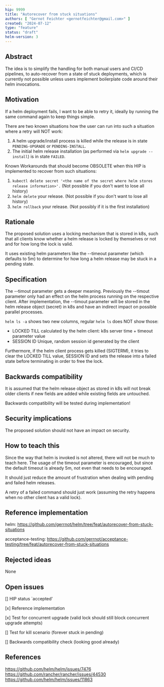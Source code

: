```yaml
---
hip: 9999
title: "Autorecover from stuck situations"
authors: [ "Gernot Feichter <gernotfeichter@gmail.com>" ]
created: "2024-07-12"
type: "feature"
status: "draft"
helm-version: 3
---
```


## Abstract

The idea is to simplify the handling for both manual users and CI/CD pipelines,
to auto-recover from a state of stuck deployments, which is currently not possible unless users implement
boilerplate code around their helm invocations.

## Motivation

If a helm deployment fails, I want to be able to retry it,
ideally by running the same command again to keep things simple.

There are two known situations how the user can run into such a situation where a retry will NOT work:
1. A helm upgrade/install process is killed while the release is in state `PENDING-UPGRADE` or `PENDING-INSTALL`.
2. The initial helm release installation (as performed via `helm upgrade --install`) is in state `FAILED`.

Known Workarounds that should become OBSOLETE when this HIP is implemented to recover from such situations:
1. `kubectl delete secret '<the name of the secret where helm stores release information>'.` (Not possible if you don't want to lose all history)
2. `helm delete` your release. (Not possible if you don't want to lose all history)
3. `helm rollback` your release. (Not possibly if it is the first installation)

## Rationale

The proposed solution uses a locking mechanism that is stored in k8s, such that all clients know whether a helm
release is locked by themselves or not and for how long the lock is valid.

It uses existing helm parameters like the --timeout parameter (which defaults to 5m) to determine for how long a helm release
may be stuck in a pending state.

## Specification

The --timout parameter gets a deeper meaning.
Previously the --timout parameter only had an effect on the helm process running on the respective client.
After implementation, the --timout parameter will be stored in the helm release object (secret) in k8s and
have an indirect impact on possible parallel processes.

`helm ls -a` shows two new columns, regular `helm ls` does NOT show those:
- LOCKED TILL
  <datetime> calculated by the helm client: k8s server time + timeout parameter value
- SESSION ID
  Unique, random session id generated by the client

Furthermore, if the helm client process gets killed (SIGTERM), it tries to clear the LOCKED TILL value,
SESSION ID and sets the release into a failed state before terminating in order to free the lock.

## Backwards compatibility

It is assumed that the helm release object as stored in k8s will not break
older clients if new fields are added while existing fields are untouched.

Backwards compatibility will be tested during implementation!

## Security implications

The proposed solution should not have an impact on security.

## How to teach this

Since the way that helm is invoked is not altered, there will not be much to teach here.
The usage of the timeout parameter is encouraged, but since the default timeout is already 5m, not even that
needs to be encouraged.

It should just reduce the amount of frustration when dealing with pending and failed helm releases.

A retry of a failed command should just work (assuming the retry happens when no other client has a valid lock).

## Reference implementation

helm: https://github.com/gerrnot/helm/tree/feat/autorecover-from-stuck-situations

acceptance-testing: https://github.com/gerrnot/acceptance-testing/tree/feat/autorecover-from-stuck-situations

## Rejected ideas

None

## Open issues

[] HIP status `accepted'

[x] Reference implementation

[x] Test for concurrent upgrade (valid lock should still block concurrent upgrade attempts)

[] Test for kill scenario (forever stuck in pending)

[] Backwards compatibility check (looking good already)

## References

https://github.com/helm/helm/issues/7476
https://github.com/rancher/rancher/issues/44530
https://github.com/helm/helm/issues/11863
